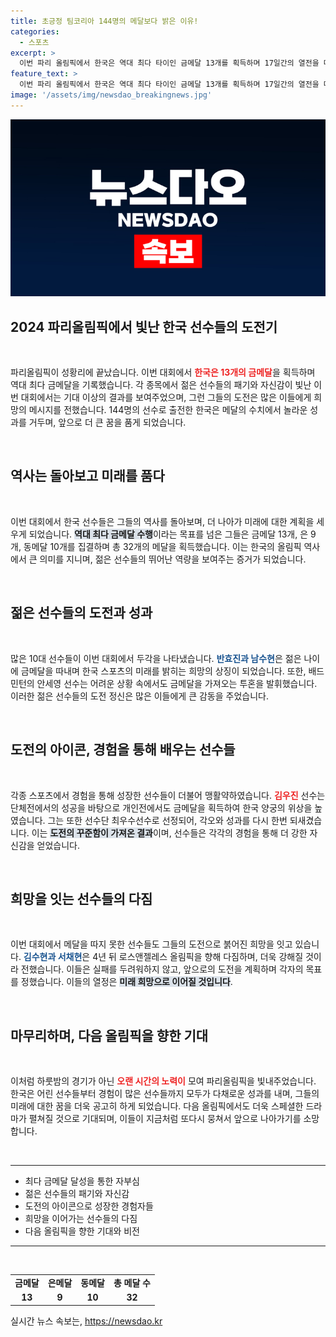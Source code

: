 ```yaml
---
title: 초긍정 팀코리아 144명의 메달보다 밝은 이유!
categories:
  - 스포츠
excerpt: >
  이번 파리 올림픽에서 한국은 역대 최다 타이인 금메달 13개를 획득하며 17일간의 열전을 마쳤습니다. 젊은 선수들의 도전과 긍정 에너지가 돋보인 이번 대회에서, 메달 이상의 의미를 남긴 그들의 패기와 자신감은 한국 스포츠의 새로운 희망이 되었습니다.
feature_text: >
  이번 파리 올림픽에서 한국은 역대 최다 타이인 금메달 13개를 획득하며 17일간의 열전을 마쳤습니다. 젊은 선수들의 도전과 긍정 에너지가 돋보인 이번 대회에서, 메달 이상의 의미를 남긴 그들의 패기와 자신감은 한국 스포츠의 새로운 희망이 되었습니다.
image: '/assets/img/newsdao_breakingnews.jpg'
---
```


<p><img src="/assets/img/newsdao_breakingnews.jpg" alt="koreaapp 속보" /></p>

<h2 data-ke-size="size26">2024 파리올림픽에서 빛난 한국 선수들의 도전기</h2>

<p data-ke-size="size16">&nbsp;</p>

<p>파리올림픽이 성황리에 끝났습니다. 이번 대회에서 <b><span style="color: #ee2323;">한국은 13개의 금메달</span></b>을 획득하며 역대 최다 금메달을 기록했습니다. 각 종목에서 젊은 선수들의 패기와 자신감이 빛난 이번 대회에서는 기대 이상의 결과를 보여주었으며, 그런 그들의 도전은 많은 이들에게 희망의 메시지를 전했습니다. 144명의 선수로 출전한 한국은 메달의 수치에서 놀라운 성과를 거두며, 앞으로 더 큰 꿈을 품게 되었습니다.</p>

<p data-ke-size="size16">&nbsp;</p>

<h2 data-ke-size="size26">역사는 돌아보고 미래를 품다</h2>

<p data-ke-size="size16">&nbsp;</p>

<p>이번 대회에서 한국 선수들은 그들의 역사를 돌아보며, 더 나아가 미래에 대한 계획을 세우게 되었습니다. <b><span style="background-color: #21538527;">역대 최다 금메달 수행</span></b>이라는 목표를 넘은 그들은 금메달 13개, 은 9개, 동메달 10개를 집결하며 총 32개의 메달을 획득했습니다. 이는 한국의 올림픽 역사에서 큰 의미를 지니며, 젊은 선수들의 뛰어난 역량을 보여주는 증거가 되었습니다.</p>

<p data-ke-size="size16">&nbsp;</p>

<h2 data-ke-size="size26">젊은 선수들의 도전과 성과</h2>

<p data-ke-size="size16">&nbsp;</p>

<p>많은 10대 선수들이 이번 대회에서 두각을 나타냈습니다. <b><span style="color: #1a5490;">반효진과 남수현</span></b>은 젊은 나이에 금메달을 따내며 한국 스포츠의 미래를 밝히는 희망의 상징이 되었습니다. 또한, 배드민턴의 안세영 선수는 어려운 상황 속에서도 금메달을 가져오는 투혼을 발휘했습니다. 이러한 젊은 선수들의 도전 정신은 많은 이들에게 큰 감동을 주었습니다.</p>

<p data-ke-size="size16">&nbsp;</p>

<h2 data-ke-size="size26">도전의 아이콘, 경험을 통해 배우는 선수들</h2>

<p data-ke-size="size16">&nbsp;</p>

<p>각종 스포츠에서 경험을 통해 성장한 선수들이 더불어 맹활약하였습니다. <b><span style="color: #ee2323;">김우진</span></b> 선수는 단체전에서의 성공을 바탕으로 개인전에서도 금메달을 획득하여 한국 양궁의 위상을 높였습니다. 그는 또한 선수단 최우수선수로 선정되어, 각오와 성과를 다시 한번 되새겼습니다. 이는 <b><span style="background-color: #21538527;">도전의 꾸준함이 가져온 결과</span></b>이며, 선수들은 각각의 경험을 통해 더 강한 자신감을 얻었습니다.</p>

<p data-ke-size="size16">&nbsp;</p>

<h2 data-ke-size="size26">희망을 잇는 선수들의 다짐</h2>

<p data-ke-size="size16">&nbsp;</p>

<p>이번 대회에서 메달을 따지 못한 선수들도 그들의 도전으로 붉어진 희망을 잇고 있습니다. <b><span style="color: #1a5490;">김수현과 서채현</span></b>은 4년 뒤 로스앤젤레스 올림픽을 향해 다짐하며, 더욱 강해질 것이라 전했습니다. 이들은 실패를 두려워하지 않고, 앞으로의 도전을 계획하며 각자의 목표를 정했습니다. 이들의 열정은 <b><span style="background-color: #21538527;">미래 희망으로 이어질 것입니다</span></b>.</p>

<p data-ke-size="size16">&nbsp;</p>

<h2 data-ke-size="size26">마무리하며, 다음 올림픽을 향한 기대</h2>

<p data-ke-size="size16">&nbsp;</p>

<p>이처럼 하룻밤의 경기가 아닌 <b><span style="color: #ee2323;">오랜 시간의 노력이</span></b> 모여 파리올림픽을 빛내주었습니다. 한국은 어린 선수들부터 경험이 많은 선수들까지 모두가 다채로운 성과를 내며, 그들의 미래에 대한 꿈을 더욱 공고히 하게 되었습니다. 다음 올림픽에서도 더욱 스페셜한 드라마가 펼쳐질 것으로 기대되며, 이들이 지금처럼 또다시 뭉쳐서 앞으로 나아가기를 소망합니다.</p>

<p data-ke-size="size16">&nbsp;</p>

<hr>

<ul>
    <li>최다 금메달 달성을 통한 자부심</li>
    <li>젊은 선수들의 패기와 자신감</li>
    <li>도전의 아이콘으로 성장한 경험자들</li>
    <li>희망을 이어가는 선수들의 다짐</li>
    <li>다음 올림픽을 향한 기대와 비전</li>
</ul>

<hr>

<p data-ke-size="size16">&nbsp;</p>

<table style="width: 100%; border-collapse: collapse;">
    <tr>
        <td style="text-align: center; height: 17px;"><b>금메달</b></td>
        <td style="text-align: center; height: 17px;"><b>은메달</b></td>
        <td style="text-align: center; height: 17px;"><b>동메달</b></td>
        <td style="text-align: center; height: 17px;"><b>총 메달 수</b></td>
    </tr>
    <tr>
        <td style="text-align: center; height: 17px;"><b>13</b></td>
        <td style="text-align: center; height: 17px;"><b>9</b></td>
        <td style="text-align: center; height: 17px;"><b>10</b></td>
        <td style="text-align: center; height: 17px;"><b>32</b></td>
    </tr>
</table>
실시간 뉴스 속보는, <a href="https://newsdao.kr" rel="dofollow">https://newsdao.kr</a>


